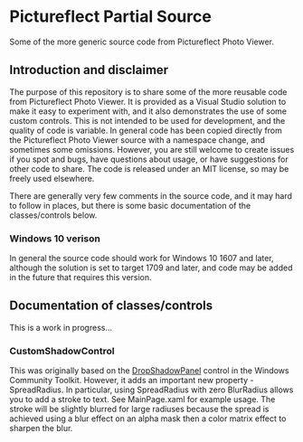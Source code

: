 # Pictureflect Partial Source
Some of the more generic source code from Pictureflect Photo Viewer.

## Introduction and disclaimer
The purpose of this repository is to share some of the more reusable code from Pictureflect Photo Viewer. It is provided as a Visual Studio solution to make it easy to experiment with, and it also demonstrates the use of some custom controls.
This is not intended to be used for development, and the quality of code is variable. In general code has been copied directly from the Pictureflect Photo Viewer source with a namespace change, and sometimes some omissions.
However, you are still welcome to create issues if you spot and bugs, have questions about usage, or have suggestions for other code to share. The code is released under an MIT license, so may be freely used elsewhere.

There are generally very few comments in the source code, and it may hard to follow in places, but there is some basic documentation of the classes/controls below.

### Windows 10 verison
In general the source code should work for Windows 10 1607 and later, although the solution is set to target 1709 and later, and code may be added in the future that requires this version.

## Documentation of classes/controls
This is a work in progress...

### CustomShadowControl
This was originally based on the [DropShadowPanel](https://docs.microsoft.com/en-us/windows/communitytoolkit/controls/dropshadowpanel) control in the Windows Community Toolkit. However, it adds an important new property - SpreadRadius.
In particular, using SpreadRadius with zero BlurRadius allows you to add a stroke to text. See MainPage.xaml for example usage. The stroke will be slightly blurred for large radiuses because the spread is achieved using a blur effect on an alpha mask then a color matrix effect to sharpen the blur. 
